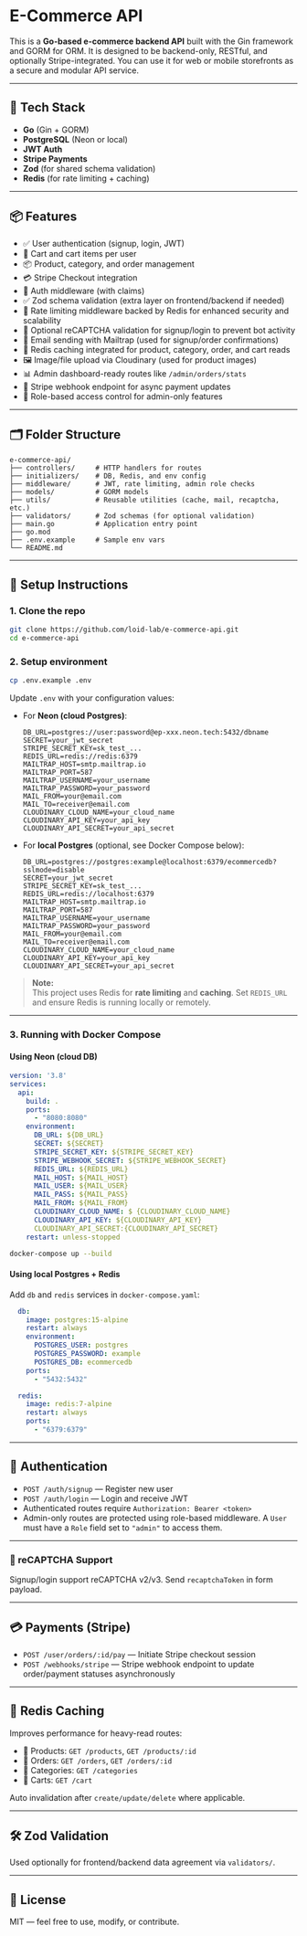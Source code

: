 # E-Commerce API

This is a **Go-based e-commerce backend API** built with the Gin framework and GORM for ORM. It is designed to be backend-only, RESTful, and optionally Stripe-integrated. You can use it for web or mobile storefronts as a secure and modular API service.

---

## 🔧 Tech Stack

- **Go** (Gin + GORM)
- **PostgreSQL** (Neon or local)
- **JWT Auth**
- **Stripe Payments**
- **Zod** (for shared schema validation)
- **Redis** (for rate limiting + caching)

---

## 📦 Features

- ✅ User authentication (signup, login, JWT)
- 🛒 Cart and cart items per user
- 📦 Product, category, and order management
- 💳 Stripe Checkout integration
- 🔐 Auth middleware (with claims)
- ✅ Zod schema validation (extra layer on frontend/backend if needed)
- 🚦 Rate limiting middleware backed by Redis for enhanced security and scalability
- 🧠 Optional reCAPTCHA validation for signup/login to prevent bot activity
- 📧 Email sending with Mailtrap (used for signup/order confirmations)
- 🚀 Redis caching integrated for product, category, order, and cart reads
- 🖼️ Image/file upload via Cloudinary (used for product images)
- 📊 Admin dashboard-ready routes like `/admin/orders/stats`
- 🔔 Stripe webhook endpoint for async payment updates
- 👥 Role-based access control for admin-only features
---

## 🗂 Folder Structure

```
e-commerce-api/
├── controllers/     # HTTP handlers for routes
├── initializers/    # DB, Redis, and env config
├── middleware/      # JWT, rate limiting, admin role checks
├── models/          # GORM models
├── utils/           # Reusable utilities (cache, mail, recaptcha, etc.)
├── validators/      # Zod schemas (for optional validation)
├── main.go          # Application entry point
├── go.mod
├── .env.example     # Sample env vars
└── README.md
```

---

## 📌 Setup Instructions

### 1. Clone the repo

```bash
git clone https://github.com/loid-lab/e-commerce-api.git
cd e-commerce-api
```

### 2. Setup environment

```bash
cp .env.example .env
```

Update `.env` with your configuration values:

- For **Neon (cloud Postgres)**:

  ```
  DB_URL=postgres://user:password@ep-xxx.neon.tech:5432/dbname
  SECRET=your_jwt_secret
  STRIPE_SECRET_KEY=sk_test_...
  REDIS_URL=redis://redis:6379
  MAILTRAP_HOST=smtp.mailtrap.io
  MAILTRAP_PORT=587
  MAILTRAP_USERNAME=your_username
  MAILTRAP_PASSWORD=your_password
  MAIL_FROM=your@email.com
  MAIL_TO=receiver@email.com
  CLOUDINARY_CLOUD_NAME=your_cloud_name
  CLOUDINARY_API_KEY=your_api_key
  CLOUDINARY_API_SECRET=your_api_secret
  ```

- For **local Postgres** (optional, see Docker Compose below):

  ```
  DB_URL=postgres://postgres:example@localhost:6379/ecommercedb?sslmode=disable
  SECRET=your_jwt_secret
  STRIPE_SECRET_KEY=sk_test_...
  REDIS_URL=redis://localhost:6379
  MAILTRAP_HOST=smtp.mailtrap.io
  MAILTRAP_PORT=587
  MAILTRAP_USERNAME=your_username
  MAILTRAP_PASSWORD=your_password
  MAIL_FROM=your@email.com
  MAIL_TO=receiver@email.com
  CLOUDINARY_CLOUD_NAME=your_cloud_name
  CLOUDINARY_API_KEY=your_api_key
  CLOUDINARY_API_SECRET=your_api_secret
  ```

> **Note:**  
> This project uses Redis for **rate limiting** and **caching**. Set `REDIS_URL` and ensure Redis is running locally or remotely.

---

### 3. Running with Docker Compose

#### Using Neon (cloud DB)

```yaml
version: '3.8'
services:
  api:
    build: .
    ports:
      - "8080:8080"
    environment:
      DB_URL: ${DB_URL}
      SECRET: ${SECRET}
      STRIPE_SECRET_KEY: ${STRIPE_SECRET_KEY}
      STRIPE_WEBHOOK_SECRET: ${STRIPE_WEBHOOK_SECRET}
      REDIS_URL: ${REDIS_URL}
      MAIL_HOST: ${MAIL_HOST}
      MAIL_USER: ${MAIL_USER}
      MAIL_PASS: ${MAIL_PASS}
      MAIL_FROM: ${MAIL_FROM}
      CLOUDINARY_CLOUD_NAME: $ {CLOUDINARY_CLOUD_NAME}
      CLOUDINARY_API_KEY: ${CLOUDINARY_API_KEY}
      CLOUDINARY_API_SECRET:{CLOUDINARY_API_SECRET}
    restart: unless-stopped
```

```bash
docker-compose up --build
```

#### Using local Postgres + Redis

Add `db` and `redis` services in `docker-compose.yaml`:

```yaml
  db:
    image: postgres:15-alpine
    restart: always
    environment:
      POSTGRES_USER: postgres
      POSTGRES_PASSWORD: example
      POSTGRES_DB: ecommercedb
    ports:
      - "5432:5432"

  redis:
    image: redis:7-alpine
    restart: always
    ports:
      - "6379:6379"
```

---

## 🔐 Authentication

- `POST /auth/signup` — Register new user  
- `POST /auth/login` — Login and receive JWT  
- Authenticated routes require `Authorization: Bearer <token>`
- Admin-only routes are protected using role-based middleware. A `User` must have a `Role` field set to `"admin"` to access them.
---

### 🧠 reCAPTCHA Support

Signup/login support reCAPTCHA v2/v3. Send `recaptchaToken` in form payload.

---

## 💳 Payments (Stripe)

- `POST /user/orders/:id/pay` — Initiate Stripe checkout session  
- `POST /webhooks/stripe` — Stripe webhook endpoint to update order/payment statuses asynchronously

---

## 🧊 Redis Caching

Improves performance for heavy-read routes:

- 🔁 Products: `GET /products`, `GET /products/:id`
- 🔁 Orders: `GET /orders`, `GET /orders/:id`
- 🔁 Categories: `GET /categories`
- 🔁 Carts: `GET /cart`

Auto invalidation after `create/update/delete` where applicable.

---

## 🛠 Zod Validation

Used optionally for frontend/backend data agreement via `validators/`.

---

## 📘 License

MIT — feel free to use, modify, or contribute.
